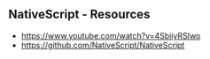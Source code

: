 NativeScript - Resources
-------------

* https://www.youtube.com/watch?v=4SbiiyRSIwo
* https://github.com/NativeScript/NativeScript
